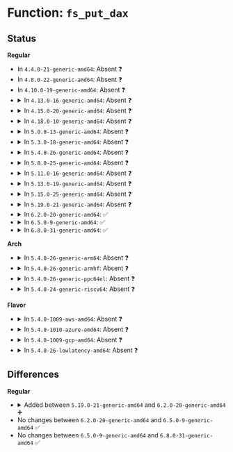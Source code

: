 # Function: <code>fs_put_dax</code>

## Status
<b>Regular</b>
<ul>
<li>
In <code>4.4.0-21-generic-amd64</code>: Absent ❓
</li>
<li>
In <code>4.8.0-22-generic-amd64</code>: Absent ❓
</li>
<li>
In <code>4.10.0-19-generic-amd64</code>: Absent ❓
</li>
<li>
<details>
<summary>In <code>4.13.0-16-generic-amd64</code>: Absent ❓</summary>

```json
{
  "name": "fs_put_dax",
  "collision_type": "Unique Static",
  "inline_type": "Full",
  "funcs": [
    {
      "addr": 18446744071582013913,
      "name": "fs_put_dax",
      "external": false,
      "loc": "include/linux/dax.h:55",
      "file": "fs/ext4/inode.c",
      "inline": "declared, inlined",
      "caller_inline": [
        "fs/ext4/inode.c:ext4_iomap_end"
      ],
      "caller_func": []
    }
  ],
  "symbols": []
}
```
</details>
</li>
<li>
<details>
<summary>In <code>4.15.0-20-generic-amd64</code>: Absent ❓</summary>

```json
{
  "name": "fs_put_dax",
  "collision_type": "Unique Static",
  "inline_type": "Full",
  "funcs": [
    {
      "addr": 18446744071582359192,
      "name": "fs_put_dax",
      "external": false,
      "loc": "include/linux/dax.h:54",
      "file": "fs/ext4/super.c",
      "inline": "declared, inlined",
      "caller_inline": [
        "fs/ext4/super.c:ext4_fill_super",
        "fs/ext4/super.c:ext4_put_super"
      ],
      "caller_func": []
    }
  ],
  "symbols": []
}
```
</details>
</li>
<li>
<details>
<summary>In <code>4.18.0-10-generic-amd64</code>: Absent ❓</summary>

```json
{
  "name": "fs_put_dax",
  "collision_type": "Unique Static",
  "inline_type": "Full",
  "funcs": [
    {
      "addr": 18446744071582550067,
      "name": "fs_put_dax",
      "external": false,
      "loc": "include/linux/dax.h:81",
      "file": "fs/ext4/super.c",
      "inline": "declared, inlined",
      "caller_inline": [
        "fs/ext4/super.c:ext4_fill_super",
        "fs/ext4/super.c:ext4_put_super"
      ],
      "caller_func": []
    }
  ],
  "symbols": []
}
```
</details>
</li>
<li>
<details>
<summary>In <code>5.0.0-13-generic-amd64</code>: Absent ❓</summary>

```json
{
  "name": "fs_put_dax",
  "collision_type": "Unique Static",
  "inline_type": "Full",
  "funcs": [
    {
      "addr": 18446744071582653078,
      "name": "fs_put_dax",
      "external": false,
      "loc": "include/linux/dax.h:83",
      "file": "fs/ext4/super.c",
      "inline": "declared, inlined",
      "caller_inline": [
        "fs/ext4/super.c:ext4_fill_super",
        "fs/ext4/super.c:ext4_put_super"
      ],
      "caller_func": []
    }
  ],
  "symbols": []
}
```
</details>
</li>
<li>
<details>
<summary>In <code>5.3.0-18-generic-amd64</code>: Absent ❓</summary>

```json
{
  "name": "fs_put_dax",
  "collision_type": "Unique Static",
  "inline_type": "Full",
  "funcs": [
    {
      "addr": 18446744071582825876,
      "name": "fs_put_dax",
      "external": false,
      "loc": "include/linux/dax.h:137",
      "file": "fs/ext4/super.c",
      "inline": "declared, inlined",
      "caller_inline": [
        "fs/ext4/super.c:ext4_fill_super",
        "fs/ext4/super.c:ext4_put_super"
      ],
      "caller_func": []
    }
  ],
  "symbols": []
}
```
</details>
</li>
<li>
<details>
<summary>In <code>5.4.0-26-generic-amd64</code>: Absent ❓</summary>

```json
{
  "name": "fs_put_dax",
  "collision_type": "Unique Static",
  "inline_type": "Full",
  "funcs": [
    {
      "addr": 18446744071582929222,
      "name": "fs_put_dax",
      "external": false,
      "loc": "include/linux/dax.h:137",
      "file": "fs/ext4/super.c",
      "inline": "declared, inlined",
      "caller_inline": [
        "fs/ext4/super.c:ext4_fill_super",
        "fs/ext4/super.c:ext4_put_super"
      ],
      "caller_func": []
    }
  ],
  "symbols": []
}
```
</details>
</li>
<li>
<details>
<summary>In <code>5.8.0-25-generic-amd64</code>: Absent ❓</summary>

```json
{
  "name": "fs_put_dax",
  "collision_type": "Unique Static",
  "inline_type": "Full",
  "funcs": [
    {
      "addr": 18446744071583244995,
      "name": "fs_put_dax",
      "external": false,
      "loc": "include/linux/dax.h:142",
      "file": "fs/ext4/super.c",
      "inline": "declared, inlined",
      "caller_inline": [
        "fs/ext4/super.c:ext4_fill_super",
        "fs/ext4/super.c:ext4_put_super"
      ],
      "caller_func": []
    }
  ],
  "symbols": []
}
```
</details>
</li>
<li>
<details>
<summary>In <code>5.11.0-16-generic-amd64</code>: Absent ❓</summary>

```json
{
  "name": "fs_put_dax",
  "collision_type": "Unique Static",
  "inline_type": "Full",
  "funcs": [
    {
      "addr": 18446744071583346889,
      "name": "fs_put_dax",
      "external": false,
      "loc": "include/linux/dax.h:142",
      "file": "fs/ext4/super.c",
      "inline": "declared, inlined",
      "caller_inline": [
        "fs/ext4/super.c:ext4_fill_super",
        "fs/ext4/super.c:ext4_put_super"
      ],
      "caller_func": []
    }
  ],
  "symbols": []
}
```
</details>
</li>
<li>
<details>
<summary>In <code>5.13.0-19-generic-amd64</code>: Absent ❓</summary>

```json
{
  "name": "fs_put_dax",
  "collision_type": "Unique Static",
  "inline_type": "Full",
  "funcs": [
    {
      "addr": 18446744071583369853,
      "name": "fs_put_dax",
      "external": false,
      "loc": "include/linux/dax.h:142",
      "file": "fs/ext4/super.c",
      "inline": "declared, inlined",
      "caller_inline": [
        "fs/ext4/super.c:ext4_fill_super",
        "fs/ext4/super.c:ext4_put_super"
      ],
      "caller_func": []
    }
  ],
  "symbols": []
}
```
</details>
</li>
<li>
<details>
<summary>In <code>5.15.0-25-generic-amd64</code>: Absent ❓</summary>

```json
{
  "name": "fs_put_dax",
  "collision_type": "Unique Static",
  "inline_type": "Full",
  "funcs": [
    {
      "addr": 18446744071583711444,
      "name": "fs_put_dax",
      "external": false,
      "loc": "include/linux/dax.h:119",
      "file": "fs/ext4/super.c",
      "inline": "declared, inlined",
      "caller_inline": [
        "fs/ext4/super.c:ext4_fill_super",
        "fs/ext4/super.c:ext4_put_super"
      ],
      "caller_func": []
    }
  ],
  "symbols": []
}
```
</details>
</li>
<li>
<details>
<summary>In <code>5.19.0-21-generic-amd64</code>: Absent ❓</summary>

```json
{
  "name": "fs_put_dax",
  "collision_type": "Unique Static",
  "inline_type": "Full",
  "funcs": [
    {
      "addr": 18446744071584278833,
      "name": "fs_put_dax",
      "external": false,
      "loc": "include/linux/dax.h:119",
      "file": "fs/ext4/super.c",
      "inline": "declared, inlined",
      "caller_inline": [
        "fs/ext4/super.c:ext4_fill_super",
        "fs/ext4/super.c:ext4_fill_super",
        "fs/ext4/super.c:ext4_put_super"
      ],
      "caller_func": []
    }
  ],
  "symbols": []
}
```
</details>
</li>
<li>
<details>
<summary>In <code>6.2.0-20-generic-amd64</code>: ✅</summary>

```c
void fs_put_dax(struct dax_device * dax_dev, void * holder)
```

```json
{
  "name": "fs_put_dax",
  "collision_type": "Unique Global",
  "inline_type": "No",
  "funcs": [
    {
      "addr": 18446744071590795200,
      "name": "fs_put_dax",
      "external": true,
      "loc": "drivers/dax/super.c:114",
      "file": "drivers/dax/super.c",
      "inline": "seen, unknown",
      "caller_inline": [],
      "caller_func": [
        "fs/ext4/super.c:ext4_fill_super",
        "fs/ext4/super.c:ext4_fill_super",
        "fs/ext4/super.c:ext4_put_super"
      ]
    }
  ],
  "symbols": [
    {
      "addr": 18446744071590795200,
      "name": "fs_put_dax",
      "section": ".text",
      "bind": "STB_GLOBAL",
      "size": 109
    }
  ]
}
```
</details>
</li>
<li>
<details>
<summary>In <code>6.5.0-9-generic-amd64</code>: ✅</summary>

```c
void fs_put_dax(struct dax_device * dax_dev, void * holder)
```

```json
{
  "name": "fs_put_dax",
  "collision_type": "Unique Global",
  "inline_type": "No",
  "funcs": [
    {
      "addr": 18446744071591136736,
      "name": "fs_put_dax",
      "external": true,
      "loc": "drivers/dax/super.c:114",
      "file": "drivers/dax/super.c",
      "inline": "seen, unknown",
      "caller_inline": [],
      "caller_func": [
        "fs/ext4/super.c:ext4_fill_super",
        "fs/ext4/super.c:ext4_fill_super",
        "fs/ext4/super.c:ext4_put_super"
      ]
    }
  ],
  "symbols": [
    {
      "addr": 18446744071591136736,
      "name": "fs_put_dax",
      "section": ".text",
      "bind": "STB_GLOBAL",
      "size": 109
    }
  ]
}
```
</details>
</li>
<li>
<details>
<summary>In <code>6.8.0-31-generic-amd64</code>: ✅</summary>

```c
void fs_put_dax(struct dax_device * dax_dev, void * holder)
```

```json
{
  "name": "fs_put_dax",
  "collision_type": "Unique Global",
  "inline_type": "No",
  "funcs": [
    {
      "addr": 18446744071591482432,
      "name": "fs_put_dax",
      "external": true,
      "loc": "drivers/dax/super.c:114",
      "file": "drivers/dax/super.c",
      "inline": "seen, unknown",
      "caller_inline": [],
      "caller_func": [
        "fs/ext4/super.c:ext4_fill_super",
        "fs/ext4/super.c:ext4_fill_super",
        "fs/ext4/super.c:ext4_put_super"
      ]
    }
  ],
  "symbols": [
    {
      "addr": 18446744071591482432,
      "name": "fs_put_dax",
      "section": ".text",
      "bind": "STB_GLOBAL",
      "size": 109
    }
  ]
}
```
</details>
</li>
</ul>
<b>Arch</b>
<ul>
<li>
<details>
<summary>In <code>5.4.0-26-generic-arm64</code>: Absent ❓</summary>

```json
{
  "name": "fs_put_dax",
  "collision_type": "Unique Static",
  "inline_type": "Full",
  "funcs": [
    {
      "addr": 18446603336494606548,
      "name": "fs_put_dax",
      "external": false,
      "loc": "include/linux/dax.h:137",
      "file": "fs/ext4/super.c",
      "inline": "declared, inlined",
      "caller_inline": [
        "fs/ext4/super.c:ext4_fill_super",
        "fs/ext4/super.c:ext4_put_super"
      ],
      "caller_func": []
    }
  ],
  "symbols": []
}
```
</details>
</li>
<li>
<details>
<summary>In <code>5.4.0-26-generic-armhf</code>: Absent ❓</summary>

```json
{
  "name": "fs_put_dax",
  "collision_type": "Unique Static",
  "inline_type": "Full",
  "funcs": [
    {
      "addr": 0,
      "name": "fs_put_dax",
      "external": false,
      "loc": "include/linux/dax.h:168",
      "file": "fs/ext4/super.c",
      "inline": "declared, inlined",
      "caller_inline": [],
      "caller_func": []
    }
  ],
  "symbols": []
}
```
</details>
</li>
<li>
<details>
<summary>In <code>5.4.0-26-generic-ppc64el</code>: Absent ❓</summary>

```json
{
  "name": "fs_put_dax",
  "collision_type": "Unique Static",
  "inline_type": "Full",
  "funcs": [
    {
      "addr": 13835058055288408852,
      "name": "fs_put_dax",
      "external": false,
      "loc": "include/linux/dax.h:137",
      "file": "fs/ext4/super.c",
      "inline": "declared, inlined",
      "caller_inline": [
        "fs/ext4/super.c:ext4_fill_super",
        "fs/ext4/super.c:ext4_put_super"
      ],
      "caller_func": []
    }
  ],
  "symbols": []
}
```
</details>
</li>
<li>
<details>
<summary>In <code>5.4.0-24-generic-riscv64</code>: Absent ❓</summary>

```json
{
  "name": "fs_put_dax",
  "collision_type": "Unique Static",
  "inline_type": "Full",
  "funcs": [
    {
      "addr": 18446743936273981576,
      "name": "fs_put_dax",
      "external": false,
      "loc": "include/linux/dax.h:137",
      "file": "fs/ext4/super.c",
      "inline": "declared, inlined",
      "caller_inline": [
        "fs/ext4/super.c:ext4_fill_super",
        "fs/ext4/super.c:ext4_put_super"
      ],
      "caller_func": []
    }
  ],
  "symbols": []
}
```
</details>
</li>
</ul>
<b>Flavor</b>
<ul>
<li>
<details>
<summary>In <code>5.4.0-1009-aws-amd64</code>: Absent ❓</summary>

```json
{
  "name": "fs_put_dax",
  "collision_type": "Unique Static",
  "inline_type": "Full",
  "funcs": [
    {
      "addr": 18446744071582897958,
      "name": "fs_put_dax",
      "external": false,
      "loc": "include/linux/dax.h:137",
      "file": "fs/ext4/super.c",
      "inline": "declared, inlined",
      "caller_inline": [
        "fs/ext4/super.c:ext4_fill_super",
        "fs/ext4/super.c:ext4_put_super"
      ],
      "caller_func": []
    }
  ],
  "symbols": []
}
```
</details>
</li>
<li>
<details>
<summary>In <code>5.4.0-1010-azure-amd64</code>: Absent ❓</summary>

```json
{
  "name": "fs_put_dax",
  "collision_type": "Unique Static",
  "inline_type": "Full",
  "funcs": [
    {
      "addr": 18446744071582835110,
      "name": "fs_put_dax",
      "external": false,
      "loc": "include/linux/dax.h:137",
      "file": "fs/ext4/super.c",
      "inline": "declared, inlined",
      "caller_inline": [
        "fs/ext4/super.c:ext4_fill_super",
        "fs/ext4/super.c:ext4_put_super"
      ],
      "caller_func": []
    }
  ],
  "symbols": []
}
```
</details>
</li>
<li>
<details>
<summary>In <code>5.4.0-1009-gcp-amd64</code>: Absent ❓</summary>

```json
{
  "name": "fs_put_dax",
  "collision_type": "Unique Static",
  "inline_type": "Full",
  "funcs": [
    {
      "addr": 18446744071582886841,
      "name": "fs_put_dax",
      "external": false,
      "loc": "include/linux/dax.h:137",
      "file": "fs/ext4/super.c",
      "inline": "declared, inlined",
      "caller_inline": [
        "fs/ext4/super.c:ext4_fill_super",
        "fs/ext4/super.c:ext4_put_super"
      ],
      "caller_func": []
    }
  ],
  "symbols": []
}
```
</details>
</li>
<li>
<details>
<summary>In <code>5.4.0-26-lowlatency-amd64</code>: Absent ❓</summary>

```json
{
  "name": "fs_put_dax",
  "collision_type": "Unique Static",
  "inline_type": "Full",
  "funcs": [
    {
      "addr": 18446744071582973590,
      "name": "fs_put_dax",
      "external": false,
      "loc": "include/linux/dax.h:137",
      "file": "fs/ext4/super.c",
      "inline": "declared, inlined",
      "caller_inline": [
        "fs/ext4/super.c:ext4_fill_super",
        "fs/ext4/super.c:ext4_put_super"
      ],
      "caller_func": []
    }
  ],
  "symbols": []
}
```
</details>
</li>
</ul>

## Differences
<b>Regular</b>
<ul>
<li>
<details>
<summary>Added between <code>5.19.0-21-generic-amd64</code> and <code>6.2.0-20-generic-amd64</code> ➕</summary>

```c
void fs_put_dax(struct dax_device * dax_dev, void * holder)
```
</details>
</li>
<li>
No changes between <code>6.2.0-20-generic-amd64</code> and <code>6.5.0-9-generic-amd64</code> ✅
</li>
<li>
No changes between <code>6.5.0-9-generic-amd64</code> and <code>6.8.0-31-generic-amd64</code> ✅
</li>
</ul>
